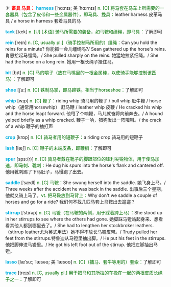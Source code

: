 ☀ <font color="red">**畜具 马具：**</font>
<font color="sky blue">**harness**</font> [ˈhɑ:nɪs; 美 ˈhɑ:rnɪs]
<font color="rgb(227, 108, 9)">n. [C] 将马套在马车上所需要的一套器具（包含了皮带和一些金属器件），即马具、挽具：</font>leather harness 皮革马具 / a horse in harness 套着马具的马
       
<font color="sky blue">**tack**</font> [tæk]
<font color="rgb(227, 108, 9)">n. [U] [术语] 骑马所需要的装备，如马鞍和缰绳，即马具：</font>了解即可
          
<font color="sky blue">**rein**</font> [reɪn]
<font color="rgb(227, 108, 9)">n. [C, usually pl.]（骑手控制马所用的）缰绳：</font>Can you hold the reins for a minute? 你能抓一会儿缰绳吗?/ Sean gathered up the horse's reins. 肖恩拾起马缰绳。/ She pulled sharply on the reins. 她猛地拉紧细绳。/ She had the horse on a long rein. 她用一根长绳子拴住马。

<font color="sky blue">**bit**</font> [bɪt] 
<font color="rgb(227, 108, 9)">n. [C] 马的嚼子（放在马嘴里的一根金属棒，以使骑手能够控制该匹马）：</font>了解即可

<font color="sky blue">**shoe**</font> [ʃu:] 
<font color="rgb(227, 108, 9)">n. [C] 铁制马掌，即马蹄铁。相当于horseshoe：</font>了解即可
           
<font color="sky blue">**whip**</font> [wɪp]
<font color="rgb(227, 108, 9)">n. [C] 鞭子：</font>riding whip 骑马用的鞭子 / bull whip 赶牛鞭 / horse whip（通常用horsewhip） 赶马鞭 / leather whip 皮鞭 / He cracked his whip and the horse leapt forward. 他甩了个响鞭，马儿就奋蹄向前奔去。/ A hound yelped briefly as a whip cracked. 鞭子一响，猎狗发出一阵嗥叫。/ the crack of a whip 鞭子的抽打声

<font color="sky blue">**crop**</font> [krɒp] 
<font color="rgb(227, 108, 9)">n. [C] 骑马者用的短鞭子：</font>a riding crop 骑马用的短鞭子
            
<font color="sky blue">**lash**</font> [læʃ]
<font color="rgb(227, 108, 9)">n. [C] 鞭子的末端皮条，即鞭梢：</font>了解即可          
           
<font color="sky blue">**spur**</font> [spɜ:(r)]
<font color="rgb(227, 108, 9)">n. [C] 骑马者戴在靴子的脚跟部位的锋利尖锐物体，用于使马加速，即马刺、靴刺：</font>He dug his spurs into the horse's flank and cantered off. 他用靴刺踢了下马肚子，马慢跑了出去。

<font color="sky blue">**saddle**</font> [ˈsædl]
<font color="rgb(227, 108, 9)">n. [C] 马鞍：</font>She swung herself into the saddle. 她飞身上马。/ Three weeks after the accident he was back in the saddle. 出事后三个星期，他就又骑上马了。<font color="rgb(227, 108, 9)">vt. 把马鞍放到马背上：</font>Why don't we saddle a couple of horses and go for a ride? 我们何不找几匹马套上马鞍出去遛遛？           
           
<font color="sky blue">**stirrup**</font> [ˈstɪrəp]
<font color="rgb(227, 108, 9)">n. [C] 马镫（在马鞍的两侧，用于踩着跨上马）：</font>She stood up in her stirrups to see where the others had gone. 她脚踩马镫站起身来、想看看其他人都到哪里去了。/ She had to lengthen her stockbroker leathers.（stirrup leather尤为英式用法）她不得不放长马镫皮带。/ Trudy pulled her feet from the stirrups.特鲁迪从马镫里抽出脚。/ He put his feet in the stirrups. 他把脚伸进马镫里。/ He got his left foot out of the stirrup. 他把左脚抽出马镫。

<font color="sky blue">**lasso**</font> [læˈsu:; ˈlæsəʊ; 美 ˈlæsoʊ]
<font color="rgb(227, 108, 9)">n. [C]（捕马、套牛等用的）套索：</font>了解即可
           
<font color="sky blue">**trace**</font> [treɪs]
<font color="rgb(227, 108, 9)">n. [C, usually pl.] 用于把马和其所拉的车拴在一起的两根皮质长绳子之一：</font>了解即可




